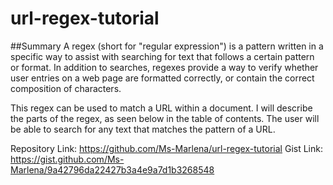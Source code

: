 # url-regex-tutorial

##Summary
A regex (short for "regular expression") is a pattern written in a specific way to assist with searching for text that follows a certain pattern or format. In addition to searches, regexes provide a way to verify whether user entries on a web page are formatted correctly, or contain the correct composition of characters.

This regex can be used to match a URL within a document. I will describe the parts of the regex, as seen below in the table of contents. The user will be able to search for any text that matches the pattern of a URL. 

Repository Link: https://github.com/Ms-Marlena/url-regex-tutorial
Gist Link: https://gist.github.com/Ms-Marlena/9a42796da22427b3a4e9a7d1b3268548

